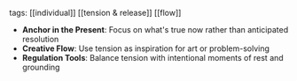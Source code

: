 tags: [[individual]] [[tension & release]] [[flow]]

- **Anchor in the Present**: Focus on what's true now rather than anticipated resolution
- **Creative Flow**: Use tension as inspiration for art or problem-solving
- **Regulation Tools**: Balance tension with intentional moments of rest and grounding